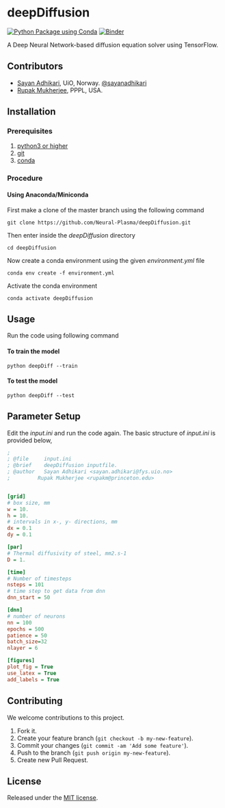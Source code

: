 # deepDiffusion
[![Python Package using Conda](https://github.com/Neural-Plasma/deepDiffusion/actions/workflows/python-conda-test.yml/badge.svg)](https://github.com/Neural-Plasma/deepDiffusion/actions/workflows/python-conda-test.yml)
[![Binder](https://mybinder.org/badge_logo.svg)](https://mybinder.org/v2/gh/Neural-Plasma/deepDiffusion/HEAD)

A Deep Neural Network-based diffusion equation solver using TensorFlow.

## Contributors
- [Sayan Adhikari](https://github.com/sayanadhikari), UiO, Norway. [@sayanadhikari](https://twitter.com/sayanadhikari)
- [Rupak Mukherjee](https://github.com/RupakMukherjee), PPPL, USA.

## Installation
### Prerequisites
1. [python3 or higher](https://www.python.org/download/releases/3.0/)
2. [git](https://git-scm.com/)
3. [conda](https://conda.io/projects/conda/en/latest/user-guide/install/index.html)

### Procedure
#### Using Anaconda/Miniconda
First make a clone of the master branch using the following command
```shell
git clone https://github.com/Neural-Plasma/deepDiffusion.git
```
Then enter inside the *deepDiffusion* directory
```shell
cd deepDiffusion
```
Now create a conda environment using the given *environment.yml* file
```shell
conda env create -f environment.yml
```
Activate the conda environment
```shell
conda activate deepDiffusion
```
## Usage

Run the code using following command

#### To train the model
```
python deepDiff --train
```
#### To test the model
```
python deepDiff --test
```
## Parameter Setup
Edit the _input.ini_ and run the code again. The basic structure of _input.ini_ is provided below,

```ini
;
; @file		input.ini
; @brief	deepDiffusion inputfile.
; @author	Sayan Adhikari <sayan.adhikari@fys.uio.no>
;         Rupak Mukherjee <rupakm@princeton.edu>


[grid]
# box size, mm
w = 10.
h = 10.
# intervals in x-, y- directions, mm
dx = 0.1
dy = 0.1

[par]
# Thermal diffusivity of steel, mm2.s-1
D = 1.

[time]
# Number of timesteps
nsteps = 101
# time step to get data from dnn
dnn_start = 50

[dnn]
# number of neurons
nn = 100
epochs = 500
patience = 50
batch_size=32
nlayer = 6

[figures]
plot_fig = True
use_latex = True
add_labels = True
```

## Contributing
We welcome contributions to this project.

1. Fork it.
2. Create your feature branch (```git checkout -b my-new-feature```).
3. Commit your changes (```git commit -am 'Add some feature'```).
4. Push to the branch (```git push origin my-new-feature```).
5. Create new Pull Request.

## License
Released under the [MIT license](LICENSE).

